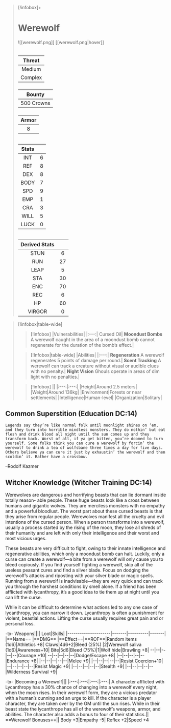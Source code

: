 
>[!infobox]+
># Werewolf
>![[werewolf.png]]
>[[werewolf.png|hover]]
>###### 
>|Threat|
>|:---:|
>|Medium|
>|Complex|
>##### 
>|Bounty|
>|:---:|
>|500 Crowns|
>##### 
>|Armor|
>|:---:|
>|8|
>###### 
>|Stats||
>|:---:|:---:|
>|INT|6|
>|REF|8|
>|DEX|8|
>|BODY|7|
>|SPD|9|
>|EMP|1|
>|CRA|3|
>|WILL|5|
>|LUCK|0|
>######
>|Derived Stats||
>|:---:|:---:|
>|STUN|6|
>|RUN|27|
>|LEAP|5|
>|STA|30|
>|ENC|70|
>|REC|6|
>|HP|60|
>|VIRGOR|0|
>

>[!infobox|table-wide]
>>[!infobox]
>>|Vulnerabilities|
>>|:---:|
>>Cursed Oil|
>>**Moondust Bombs** A werewolf caught in the area of a moondust bomb cannot regenerate for the duration of the bomb’s effect.|
>
>>[!Infobox|table-wide]
>>|Abilities|
>>|:---:|
>>**Regeneration** A werewolf regenerates 5 points of damage per round.|
>>**Scent Tracking** A werewolf can track a creature without visual or audible clues with no penalty.|
>>**Night Vision** Ghouls operate in areas of dim light with no penalties.|
>
>>[!infobox]
>>||
>>|:---:|:---:|
>>|Height|Around 2.5 meters|
>>|Weight|Around 136kg|
>>|Environment|Forests or near settlements|
>>|Intelligence|Human-level|
>>|Organization|Solitary|

## Common Superstition (Education DC:14)
```ad-quote
Legends say they’re like normal folk until moonlight shines on ‘em, and they turn into horrible mindless monsters. They do nothin’ but eat flesh and drink blood all night until the sun comes up and they transform back. Worst of all, if ya get bitten, you’re doomed to turn yourself. Some folks think you can cure a werewolf by forcin’ the werewolf to drink a tea of wolfsbane three times a day for five days. Others believe ya can cure it just by exhaustin’ the werewolf and then scoldin’ it. Rather have a crossbow.
```
–Rodolf Kazmer

## Witcher Knowledge (Witcher Training DC:14)
Werewolves are dangerous and horrifying beasts that can lie dormant inside totally reason- able people. These huge beasts look like a cross between humans and gigantic wolves. They are merciless monsters with no empathy and a powerful bloodlust. The worst part about these cursed beasts is that they arise from regular people. Werewolves manifest all the cruelty and evil intentions of the cursed person. When a person transforms into a werewolf, usually a process started by the rising of the moon, they lose all shreds of their humanity and are left with only their intelligence and their worst and most vicious urges. 

These beasts are very difficult to fight, owing to their innate intelligence and regenerative abilities, which only a moondust bomb can halt. Luckily, only a curse can create a werewolf—a bite from a werewolf will only cause you to bleed copiously. If you find yourself fighting a werewolf, skip all of the useless peasant cures and find a silver blade. Focus on dodging the werewolf’s attacks and riposting with your silver blade or magic spells. Running from a werewolf is inadvisable—they are very quick and can track you through the harshest conditions by smell alone. If a friend has been afflicted with lycanthropy, it’s a good idea to tie them up at night until you can lift the curse.

While it can be difficult to determine what actions led to any one case of lycanthropy, you can narrow it down. Lycanthropy is often a punishment for violent, beastial actions. Lifting the curse usually requires great pain and or personal loss.

-tx-
Weapons||||                  Loot|Skills|
|---------------------|-------|----------|-------|
|==Name==                      |==DMG==    |==Effect==|==ROF==|Random items (1d6)|Athletics +8|
Claws|4d6+2|Bleed (25%)    |2|Werewolf saliva (1d6)|Awareness+10|
Bite|5d6|Bleed (75%)|1|Wolf hide|Brawling +8|
--|--|--|--|--|Courage +10|
--|--|--|--|--|Dodge/Escape +8|
|--|--|--|--|--|Endurance +8|
|--|--|--|--|--|Melee +9|
|--|--|--|--|--|Resist Coercion+10|
|--|--|--|--|--|Resist Magic +9|
|--|--|--|--|--|Stealth +9|
|--|--|--|--|--|Wilderness Survival +9|

-tx-
|Becoming a Werewolf|||
|:---:|:---:|:---:|:---:|
A character afflicted with Lycanthropy has a 30% chance of changing into a werewolf every night, when the moon rises. In their werewolf form, they are a vicious predator with a human’s cunning and an urge to kill. If the character is a player character, they are taken over by the GM until the sun rises. While in their beast state the lycanthrope has all of the werewolf’s weapons, armor, and abilities. The character also adds a bonus to four of their statistics.||
==Werewolf Bonuses==||
Body +3|Empathy -5|
Reflex +2|Speed +4